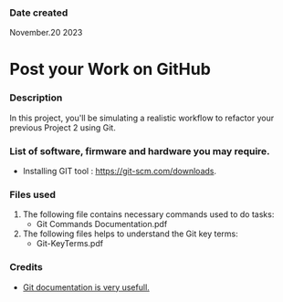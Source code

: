 ### Date created
November.20 2023

# Post your Work on GitHub

### Description
In this project, you'll be simulating a realistic workflow to refactor your previous Project 2 using Git.

### List of software, firmware and hardware you may require.
* Installing GIT tool : https://git-scm.com/downloads.

### Files used
1. The following file contains necessary commands used to do tasks:
   * Git Commands Documentation.pdf	
2. The following files helps to understand the Git key terms:
   * Git-KeyTerms.pdf

### Credits
* [Git documentation is very usefull.](https://git-scm.com/doc)
